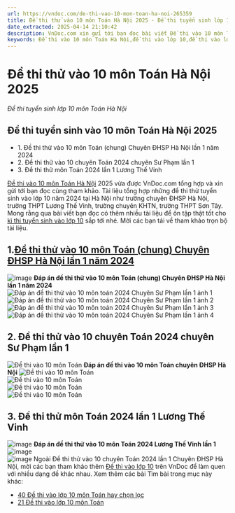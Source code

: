 ```yaml
---
url: https://vndoc.com/de-thi-vao-10-mon-toan-ha-noi-265359
title: Đề thi thử vào 10 môn Toán Hà Nội 2025 - Đề thi tuyển sinh lớp 10 môn Toán Hà Nội - VnDoc.com
date_extracted: 2025-04-14 21:10:42
description: VnDoc.com xin gửi tới bạn đọc bài viết Đề thi vào 10 môn Toán Hà Nội 2025. Mời các bạn cùng tham khảo chi tiết bài viết dưới đây nhé.
keywords: Đề thi vào 10 môn Toán Hà Nội,đề thi vào lớp 10,đề thi vào lớp 10 môn Toán,đề thi vào lớp 10 Hà Nội,đề thi tuyển sinh lớp 10 môn Toán,đề thi thử vào lớp 10,đề thi thử vào lớp 10 môn Toán,Đề thi thử vào 10 môn Toán Hà Nội
---
```


# Đề thi thử vào 10 môn Toán Hà Nội 2025
 _Đề thi tuyển sinh lớp 10 môn Toán Hà Nội_
## Đề thi tuyển sinh vào 10 môn Toán Hà Nội 2025
  * 1\. Đề thi thử vào 10 môn Toán \(chung\) Chuyên ĐHSP Hà Nội lần 1 năm 2024
  * 2\. Đề thi thử vào 10 chuyên Toán 2024 chuyên Sư Phạm lần 1
  * 3\. Đề thi thử môn Toán 2024 lần 1 Lương Thế Vinh

[Đề thi vào 10 môn Toán Hà Nội](<https://vndoc.com/de-thi-vao-10-mon-toan-ha-noi-265359>) 2025 vừa được VnDoc.com tổng hợp và xin gửi tới bạn đọc cùng tham khảo. Tài liệu tổng hợp những đề thi thử tuyển sinh vào lớp 10 năm 2024 tại Hà Nội như trường chuyên ĐHSP Hà Nội, trường THPT Lương Thế Vinh, trường chuyên KHTN, trường THPT Sơn Tây. Mong rằng qua bài viết bạn đọc có thêm nhiều tài liệu để ôn tập thật tốt cho [kì thi tuyển sinh vào lớp 10](<https://vndoc.com/luyen-thi-vao-lop10>) sắp tới nhé. Mời các bạn tải về tham khảo trọn bộ tài liệu.
## **1.[Đề thi thử vào 10 môn Toán \(chung\) Chuyên ĐHSP Hà Nội lần 1 năm 2024](<https://vndoc.com/dap-an-de-thi-thu-vao-10-mon-toan-chung-chuyen-dhsp-ha-noi-lan-1-317511>)**
![image](https://i.vdoc.vn/data/image/2024/03/26/de-thi-thu-vao-10-chuyen-mon-toan-chung-nam-2024-lan-1-truong-chuyen-dhsp-ha-noi-1.jpg)
**Đáp án đề thi thử vào 10 môn Toán \(chung\) Chuyên ĐHSP Hà Nội lần 1 năm 2024**
![Đáp án đề thi thử vào 10 môn toán 2024 Chuyên Sư Phạm lần 1 ảnh 1](https://i.vdoc.vn/data/image/2024/03/26/dap-an-de-thi-thu-vao-10-mon-toan-2024-chuyen-su-pham-lan-1-anh-1.jpg)  
![Đáp án đề thi thử vào 10 môn toán 2024 Chuyên Sư Phạm lần 1 ảnh 2](https://i.vdoc.vn/data/image/2024/03/26/dap-an-de-thi-thu-vao-10-mon-toan-2024-chuyen-su-pham-lan-1-anh-2.jpg)  
![Đáp án đề thi thử vào 10 môn toán 2024 Chuyên Sư Phạm lần 1 ảnh 3](https://i.vdoc.vn/data/image/2024/03/26/dap-an-de-thi-thu-vao-10-mon-toan-2024-chuyen-su-pham-lan-1-anh-3.jpg)  
![Đáp án đề thi thử vào 10 môn toán 2024 Chuyên Sư Phạm lần 1 ảnh 4](https://i.vdoc.vn/data/image/2024/03/26/dap-an-de-thi-thu-vao-10-mon-toan-2024-chuyen-su-pham-lan-1-anh-4.jpg)
## **2\. Đề thi thử vào 10 chuyên Toán 2024 chuyên Sư Phạm lần 1**
![Đề thi vào 10 môn Toán ](https://i.vdoc.vn/data/image/2024/03/26/de-thi-thu-vao-10-chuyen-toan-2024-lan-1-chuyen-su-pham-1.jpg)
**Đáp án đề thi vào 10 môn Toán chuyên ĐHSP Hà Nội**
![Đề thi vào 10 môn Toán ](https://i.vdoc.vn/data/image/2024/03/26/de-thi-thu-vao-10-chuyen-toan-2024-lan-1-chuyen-su-pham-2.jpg)  
![Đề thi vào 10 môn Toán ](https://i.vdoc.vn/data/image/2024/03/26/de-thi-thu-vao-10-chuyen-toan-2024-lan-1-chuyen-su-pham-3.jpg)  
![Đề thi vào 10 môn Toán ](https://i.vdoc.vn/data/image/2024/03/26/de-thi-thu-vao-10-chuyen-toan-2024-lan-1-chuyen-su-pham-4.jpg)  
![Đề thi vào 10 môn Toán ](https://i.vdoc.vn/data/image/2024/03/26/de-thi-thu-vao-10-chuyen-toan-2024-lan-1-chuyen-su-pham-5.jpg)
## **3\. Đề thi thử môn Toán 2024 lần 1 Lương Thế Vinh**
![image](https://i.vdoc.vn/data/image/2024/03/26/de-thi-thu-vao-lop-10-nam-2024-truong-luong-the-vinh-lan-1-anh.jpg)
**Đáp án đề thi thử vào 10 môn Toán 2024 Lương Thế Vinh lần 1**
![image](https://i.vdoc.vn/data/image/2024/03/26/de-thi-thu-vao-lop-10-nam-2024-truong-luong-the-vinh-lan-1-anh-1.jpg)  
![image](https://i.vdoc.vn/data/image/2024/03/26/de-thi-thu-vao-lop-10-nam-2024-truong-luong-the-vinh-lan-1-anh-2.jpg)
Ngoài Đề thi thử vào 10 chuyên Toán 2024 lần 1 Chuyên ĐHSP Hà Nội, mời các bạn tham khảo thêm [Đề thi vào lớp 10](<https://vndoc.com/luyen-thi-vao-lop10>) trên VnDoc để làm quen với nhiều dạng đề khác nhau.
Xem thêm các bài Tìm bài trong mục này khác:
  * [40 Đề thi vào lớp 10 môn Toán hay chọn lọc](</40-de-thi-toan-vao-lop-10-chon-loc-86012>)
  * [21 Đề thi vào lớp 10 môn Toán](</21-de-thi-vao-lop-10-mon-toan-87201>)

